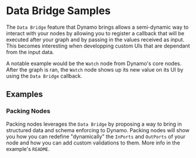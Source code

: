 # Data Bridge Samples

The `Data Bridge` feature that Dynamo brings allows a semi-dynamic way to interact with your nodes by allowing you to register a callback that will be executed after your graph and by passing in the values received as input. This becomes interesting when developping custom UIs that are dependant from the input data.

A notable example would be the `Watch` node from Dynamo's core nodes. After the graph is ran, the `Watch` node shows up its new value on its UI by using the `Data Bridge` callback.

## Examples
### Packing Nodes
Packing nodes leverages the `Data Bridge` by proposing a way to bring in structured data and schema enforcing to Dynamo. Packing nodes will show you how you can redefine "dynamically" the `InPorts` and `OutPorts` of your node and how you can add custom validations to them. More info in the example's `README`.